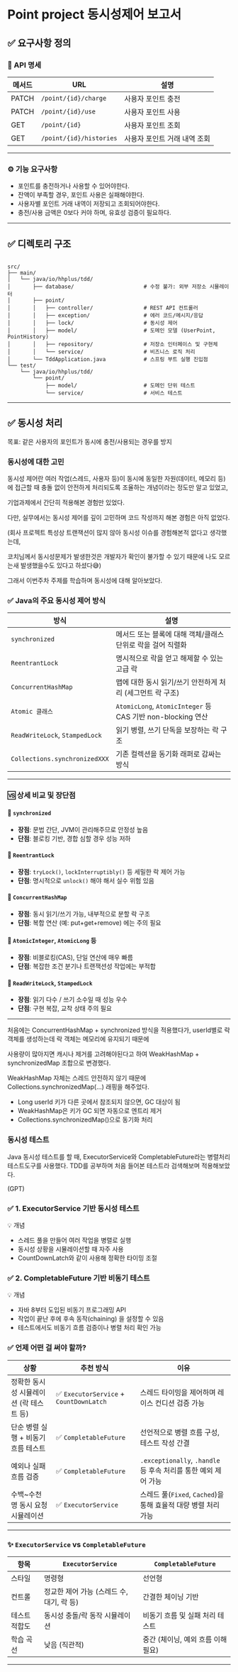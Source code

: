 # Point project 동시성제어 보고서

## ✅ 요구사항 정의

### 🔗 API 명세

| 메서드 | URL | 설명 |
| --- | --- | --- |
| PATCH | `/point/{id}/charge` | 사용자 포인트 충전 |
| PATCH | `/point/{id}/use` | 사용자 포인트 사용 |
| GET | `/point/{id}` | 사용자 포인트 조회 |
| GET | `/point/{id}/histories` | 사용자 포인트 거래 내역 조회 |

---

### ⚙️ 기능 요구사항

- 포인트를 충전하거나 사용할 수 있어야한다.
- 잔액이 부족할 경우, 포인트 사용은 실패해야한다.
- 사용자별 포인트 거래 내역이 저장되고 조회되어야한다.
- 충전/사용 금액은 0보다 커야 하며, 유효성 검증이 필요하다.

---

## ✅ 디렉토리 구조

```

src/
├── main/
│   └── java/io/hhplus/tdd/
│       ├── database/                      # 수정 불가: 외부 저장소 시뮬레이터
│       ├── point/
│       │   ├── controller/                # REST API 컨트롤러
│       │   ├── exception/                 # 에러 코드/메시지/응답
│       │   ├── lock/                      # 동시성 제어
│       │   ├── model/                     # 도메인 모델 (UserPoint, PointHistory)
│       │   ├── repository/                # 저장소 인터페이스 및 구현체
│       │   └── service/                   # 비즈니스 로직 처리
│       └── TddApplication.java            # 스프링 부트 실행 진입점
└── test/
    └── java/io/hhplus/tdd/
        └── point/
            ├── model/                     # 도메인 단위 테스트
            └── service/                   # 서비스 테스트

```
---

## ✅ 동시성 처리
목표: 같은 사용자의 포인트가 동시에 충전/사용되는 경우를 방지

### 동시성에 대한 고민
동시성 제어란 여러 작업(스레드, 사용자 등)이 동시에 동일한 자원(데이터, 메모리 등)에 접근할 때 충돌 없이 안전하게 처리되도록 조율하는 개념이라는 정도만 알고 있었고, 

기업과제에서 간단히 적용해본 경험만 있었다. 

다만, 실무에서는 동시성 제어를 깊이 고민하며 코드 작성까지 해본 경험은 아직 없었다.

(회사 프로젝트 특성상 트랜잭션이 많지 않아 동시성 이슈를 경험해본적 없다고 생각했는데, 

코치님께서 동시성문제가 발생한것은 개발자가 확인이 불가할 수 있기 때문에 나도 모르는새 발생했을수도 있다고 하셨다😅)

그래서 이번주차 주제를 학습하며 동시성에 대해 알아보았다.

### ✅ Java의 주요 동시성 제어 방식

| 방식 | 설명 |
|------|------|
| `synchronized` | 메서드 또는 블록에 대해 객체/클래스 단위로 락을 걸어 직렬화 |
| `ReentrantLock` | 명시적으로 락을 얻고 해제할 수 있는 고급 락 |
| `ConcurrentHashMap` | 맵에 대한 동시 읽기/쓰기 안전하게 처리 (세그먼트 락 구조) |
| `Atomic 클래스` | `AtomicLong`, `AtomicInteger` 등 CAS 기반 non-blocking 연산 |
| `ReadWriteLock`, `StampedLock` | 읽기 병렬, 쓰기 단독을 보장하는 락 구조 |
| `Collections.synchronizedXXX` | 기존 컬렉션을 동기화 래퍼로 감싸는 방식 |

---

### 🆚 상세 비교 및 장단점

#### 🔹 `synchronized`

- **장점**: 문법 간단, JVM이 관리해주므로 안정성 높음
- **단점**: 블로킹 기반, 경합 심할 경우 성능 저하

#### 🔹 `ReentrantLock`

- **장점**: `tryLock()`, `lockInterruptibly()` 등 세밀한 락 제어 가능
- **단점**: 명시적으로 `unlock()` 해야 해서 실수 위험 있음

#### 🔹 `ConcurrentHashMap`

- **장점**: 동시 읽기/쓰기 가능, 내부적으로 분할 락 구조
- **단점**: 복합 연산 (예: put+get+remove) 에는 주의 필요

#### 🔹 `AtomicInteger`, `AtomicLong` 등

- **장점**: 비블로킹(CAS), 단일 연산에 매우 빠름
- **단점**: 복잡한 조건 분기나 트랜잭션성 작업에는 부적합

#### 🔹 `ReadWriteLock`, `StampedLock`

- **장점**: 읽기 다수 / 쓰기 소수일 때 성능 우수
- **단점**: 구현 복잡, 교착 상태 주의 필요

---

처음에는 ConcurrentHashMap + synchronized 방식을 적용했다가, userId별로 락 객체를 생성하는데 락 객체는 메모리에 유지되기 때문에

사용량이 많아지면 캐시나 제거를 고려해야된다고 하여
WeakHashMap + synchronizedMap 조합으로 변경했다.

WeakHashMap 자체는 스레드 안전하지 않기 때문에 Collections.synchronizedMap(...) 래핑을 해주었다.

- Long userId 키가 다른 곳에서 참조되지 않으면, GC 대상이 됨
- WeakHashMap은 키가 GC 되면 자동으로 엔트리 제거
- Collections.synchronizedMap()으로 동기화 처리

### 동시성 테스트
Java 동시성 테스트를 할 때, ExecutorService와 CompletableFuture라는 병렬처리 테스트도구를 사용했다.
TDD를 공부하며 처음 들어본 테스트라 검색해보며 적용해보았다.

(GPT)
### ✅ 1. ExecutorService 기반 동시성 테스트
💡 개념
- 스레드 풀을 만들어 여러 작업을 병렬로 실행
- 동시성 상황을 시뮬레이션할 때 자주 사용
- CountDownLatch와 같이 사용해 정확한 타이밍 조절

### ✅ 2. CompletableFuture 기반 비동기 테스트
💡 개념
- 자바 8부터 도입된 비동기 프로그래밍 API 
- 작업이 끝난 후에 후속 동작(chaining) 을 설정할 수 있음 
- 테스트에서도 비동기 흐름 검증이나 병렬 처리 확인 가능

### ✅ 언제 어떤 걸 써야 할까?

| 상황 | 추천 방식 | 이유 |
|------|------------|------|
| 정확한 동시성 시뮬레이션 (락 테스트 등) | ✅ `ExecutorService` + `CountDownLatch` | 스레드 타이밍을 제어하며 레이스 컨디션 검증 가능 |
| 단순 병렬 실행 + 비동기 흐름 테스트 | ✅ `CompletableFuture` | 선언적으로 병렬 흐름 구성, 테스트 작성 간결 |
| 예외나 실패 흐름 검증 | ✅ `CompletableFuture` | `.exceptionally`, `.handle` 등 후속 처리를 통한 예외 제어 가능 |
| 수백~수천 명 동시 요청 시뮬레이션 | ✅ `ExecutorService` | 스레드 풀(`Fixed`, `Cached`)을 통해 효율적 대량 병렬 처리 가능 |

---

### ✨ `ExecutorService` vs `CompletableFuture`

| 항목 | `ExecutorService` | `CompletableFuture` |
|------|-------------------|----------------------|
| 스타일 | 명령형 | 선언형 |
| 컨트롤 | 정교한 제어 가능 (스레드 수, 대기, 락 등) | 간결한 체이닝 기반 |
| 테스트 적합도 | 동시성 충돌/락 동작 시뮬레이션 | 비동기 흐름 및 실패 처리 테스트 |
| 학습 곡선 | 낮음 (직관적) | 중간 (체이닝, 예외 흐름 이해 필요) |

---



